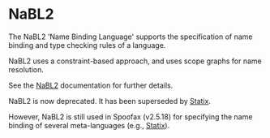 # NaBL2

The NaBL2 'Name Binding Language' supports the specification of name binding and type checking rules of a language.

NaBL2 uses a constraint-based approach, and uses scope graphs for name resolution.

See the [NaBL2] documentation for further details.

NaBL2 is now deprecated. It has been superseded by [Statix].

However, NaBL2 is still used in Spoofax (v2.5.18) for specifying the name binding of several meta-languages
(e.g., [Statix]).

[NaBL]: https://www.metaborg.org/en/latest/source/langdev/meta/lang/nabl2/nabl.html
[NaBL2]: https://www.metaborg.org/en/latest/source/langdev/meta/lang/nabl2/index.html
[SDF3]: https://spoofax.dev/references/sdf3/
[Statix]: https://spoofax.dev/references/statix/
